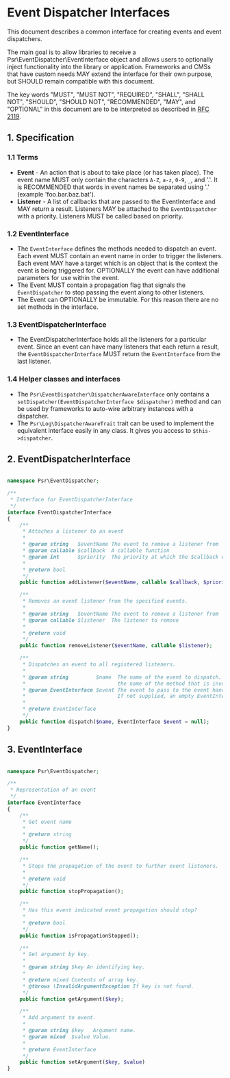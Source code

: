 Event Dispatcher Interfaces
========================

This document describes a common interface for creating events and event dispatchers.

The main goal is to allow libraries to receive a Psr\EventDispatcher\EventInterface object and allows users to optionally inject functionality into the library or application. Frameworks and CMSs that have custom needs MAY extend the interface for their own purpose, but SHOULD remain compatible with this document.

The key words "MUST", "MUST NOT", "REQUIRED", "SHALL", "SHALL NOT", "SHOULD", "SHOULD NOT", "RECOMMENDED", "MAY", and "OPTIONAL" in this document are to be interpreted as described in [RFC 2119](http://tools.ietf.org/html/rfc2119).

## 1. Specification
### 1.1 Terms

*   **Event** - An action that is about to take place (or has taken place).  The event name MUST only contain the characters `A-Z`, `a-z`, `0-9`, `_`, and '.'. It is RECOMMENDED that words in event names be separated using '.' (example 'foo.bar.baz.bat').
*   **Listener** - A list of callbacks that are passed to the EventInterface and MAY return a result. Listeners MAY be attached to the ```EventDispatcher``` with a priority.  Listeners MUST be called based on priority.

### 1.2 EventInterface

* The ```EventInterface``` defines the methods needed to dispatch an event.  Each event MUST contain an event name in order to trigger the listeners. Each event MAY have a target which is an object that is the context the event is being triggered for. OPTIONALLY the event can have additional parameters for use within the event.
* The Event MUST contain a propagation flag that signals the ```EventDispatcher``` to stop passing the event along to other listeners.
* The Event can OPTIONALLY be immutable. For this reason there are no set methods in the interface.

### 1.3 EventDispatcherInterface

* The EventDispatcherInterface holds all the listeners for a particular event.  Since an event can have many listeners that each return a result, the ```EventDispatcherInterface``` MUST return the ```EventInterface``` from the last listener.

### 1.4 Helper classes and interfaces

* The ```Psr\EventDispatcher\DispatcherAwareInterface``` only contains a ```setDispatcher(EventDispatcherInterface $dispatcher)``` method and can be used by frameworks to auto-wire arbitrary instances with a dispatcher.
* The ```Psr\Log\DispatcherAwareTrait``` trait can be used to implement the equivalent interface easily in any class. It gives you access to ```$this->dispatcher```.

## 2. EventDispatcherInterface

```php

namespace Psr\EventDispatcher;

/**
 * Interface for EventDispatcherInterface
 */
interface EventDispatcherInterface
{
    /**
     * Attaches a listener to an event
     *
     * @param string   $eventName The event to remove a listener from
     * @param callable $callback  A callable function
     * @param int      $priority  The priority at which the $callback executed
     *
     * @return bool
     */
    public function addListener($eventName, callable $callback, $priority = 0);

    /**
     * Removes an event listener from the specified events.
     *
     * @param string   $eventName The event to remove a listener from
     * @param callable $listener  The listener to remove
     *
     * @return void
     */
    public function removeListener($eventName, callable $listener);

    /**
     * Dispatches an event to all registered listeners.
     *
     * @param string         $name  The name of the event to dispatch. The name of the event is
     *                              the name of the method that is invoked on listeners.
     * @param EventInterface $event The event to pass to the event handlers/listeners.
     *                              If not supplied, an empty EventInterface instance is created.
     *
     * @return EventInterface
     */
    public function dispatch($name, EventInterface $event = null);
}
```

## 3. EventInterface

```php

namespace Psr\EventDispatcher;

/**
 * Representation of an event
 */
interface EventInterface
{
    /**
     * Get event name
     *
     * @return string
     */
    public function getName();

    /**
     * Stops the propagation of the event to further event listeners.
     *
     * @return void
     */
    public function stopPropagation();

    /**
     * Has this event indicated event propagation should stop?
     *
     * @return bool
     */
    public function isPropagationStopped();

    /**
     * Get argument by key.
     *
     * @param string $key An identifying key.
     *
     * @return mixed Contents of array key.
     * @throws \InvalidArgumentException If key is not found.
     */
    public function getArgument($key);

    /**
     * Add argument to event.
     *
     * @param string $key   Argument name.
     * @param mixed  $value Value.
     *
     * @return EventInterface
     */
    public function setArgument($key, $value)
}
```
